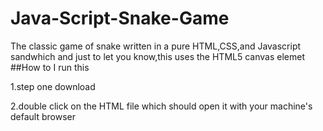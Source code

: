 # Java-Script-Snake-Game
The classic game of snake written in a pure HTML,CSS,and Javascript sandwhich
and just to let you know,this uses the HTML5 canvas elemet
##How to I run this

  1.step one download
  
  2.double click on the HTML file which should open it with your machine's default  browser
 
